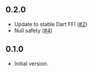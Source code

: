 ## 0.2.0
- Update to stable Dart FFI ([#2](https://github.com/tiagohm/libao/pull/2))
- Null safety ([#4](https://github.com/tiagohm/libao/pull/4))

## 0.1.0

- Initial version.
